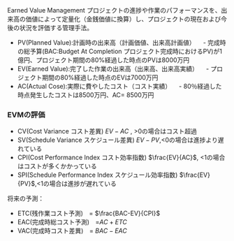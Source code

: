 Earned Value Management
プロジェクトの進捗や作業のパフォーマンスを、出来高の価値によって定量化（金銭価値に換算）し、プロジェクトの現在および今後の状況を評価する管理手法。
- PV(Planned Value):計画時の出来高（計画価値、出来高計画値）
  　- 完成時の総予算(BAC:Budget At Completion プロジェクト完成時におけるPV)が1億円、プロジェクト期間の80%経過した時点のPVは8000万円
- EV(Earned Value):完了した作業の出来高（出来高、出来高実績）
  　- プロジェクト期間の80%経過した時点のEVは7000万円
- AC(Actual Cose):実際に費やしたコスト（コスト実績）
  　- 80％経過した時点発生したコストは8500万円、AC= 8500万円

### EVMの評価
- CV(Cost Variance コスト差異)
  $EV-AC$ , >0の場合はコスト超過
- SV(Schedule Variance スケジュール差異)
  $EV-PV$,<0の場合は進捗より遅れている
- CPI(Cost Performance Index コスト効率指数)
  $\frac{EV}{AC}$, <1の場合はコストが多くかかっている
- SPI(Schedule Performance Index スケジュール効率指数)
  $\frac{EV}{PV}$,<1の場合は進捗が遅れている

将来の予測：
- ETC(残作業コスト予測)　= $\frac{BAC-EV}{CPI}$
- EAC(完成時総コスト予測)　=$AC+ETC$
- VAC(完成時コスト差異)　= $BAC-EAC$